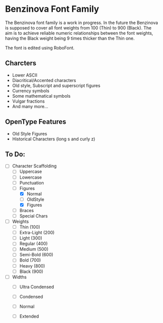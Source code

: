 Benzinova Font Family
=====================

The Benzinova font family is a work in progress.
In the future the Benzinova is supposed to cover all font weights from 
100 (Thin) to 900 (Black). The aim is to achieve reliable numeric relationships between 
the font weights, having the Black weight being 9 times thicker than the Thin one.

The font is edited using RoboFont.

Charcters
---------
- Lower ASCII
- Diacritical/Accented characters
- Old style, Subscript and superscript figures
- Currency symbols
- Some mathematical symbols
- Vulgar fractions
- And many more...

OpenType Features
-----------------
- Old Style Figures
- Historical Characters (long s and curly z)


To Do:
------
- [ ] Character Scaffolding
	- [ ] Uppercase
	- [ ] Lowercase
	- [ ] Punctuation
	- [ ] Figures
		- [x] Normal
		- [ ] OldStyle
		- [x] Figures
	- [ ] Braces
	- [ ] Special Chars
- [ ] Weights
	- [ ] Thin (100)
	- [ ] Extra-Light (200)
	- [ ] Light (300)
	- [ ] Regular (400)
	- [ ] Medium (500)
	- [ ] Semi-Bold (600)
	- [ ] Bold (700)
	- [ ] Heavy (800)
	- [ ] Black (900)
- [ ] Widths
	- [ ] Ultra Condensed
	- [ ] Condensed
	- [ ] Normal
	- [ ] Extended

